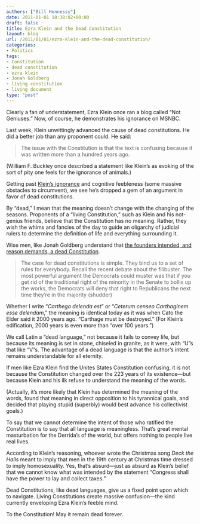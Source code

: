 ```yaml
---
authors: ["Bill Hennessy"]
date: 2011-01-01 18:38:02+00:00
draft: false
title: Ezra Klein and the Dead Constitution
layout: blog
url: /2011/01/01/ezra-klein-and-the-dead-constitution/
categories:
- Politics
tags:
- Constitution
- dead constitution
- ezra klein
- Jonah Goldberg
- living constitution
- living document
type: "post"
---
```


Clearly a fan of understatement, Ezra Klein once ran a blog called “Not Geniuses.” Now, of course, he demonstrates his ignorance on MSNBC.

 

Last week, Klein unwittingly advanced the cause of dead constitutions. He did a better job than any proponent could. He said:

 

>   
> 
> The issue with the Constitution is that the text is confusing because it was written more than a hundred years ago.
> 
> 

 

(William F. Buckley once described a statement like Klein’s as evoking of the sort of pity one feels for the ignorance of animals.)

 

Getting past [Klein’s ignorance](https://newsbusters.org/blogs/scott-whitlock/2010/12/30/wash-posts-ezra-klein-laments-confusing-nature-old-constitution) and cognitive feebleness (some massive obstacles to circumvent), we see he’s dropped a gem of an argument in favor of dead constitutions.

 

By “dead,” I mean that the meaning doesn’t change with the changing of the seasons. Proponents of a “living Constitution,” such as Klein and his not-genius friends, believe that the Constitution has no meaning. Rather, they wish the whims and fancies of the day to guide an oligarchy of judicial rulers to determine the definition of life and everything surrounding it.

 

Wise men, like Jonah Goldberg understand that [the founders intended, and reason demands, a dead Constitution](https://old.nationalreview.com/goldberg/goldberg200506290802.asp).

 

>   
> 
> The case for dead constitutions is simple. They bind us to a set of rules for everybody. Recall the recent debate about the filibuster. The most powerful argument the Democrats could muster was that if you get rid of the traditional right of the minority in the Senate to bollix up the works, the Democrats will deny that right to Republicans the next time they’re in the majority (shudder)
> 
> 

 

Whether I write “_Carthego delenda est_” or “_Ceterum censeo Carthaginem esse delendam_,” the meaning is identical today as it was when Cato the Elder said it 2000 years ago. “Carthage must be destroyed.” (For Klein’s edification, 2000 years is even more than “over 100 years.”)

 

We call Latin a “dead language,” not because it fails to convey life, but because its meaning is set in stone, chiseled in granite, as it were, with “U”s that like “V”s. The advantage of a dead language is that the author’s intent remains understandable for all eternity. 

 

If men like Ezra Klein find the Unites States Constitution confusing, it is not because the Constitution changed over the 223 years of its existence—but because Klein and his ilk refuse to understand the meaning of the words.

 

(Actually, it’s more likely that Klein has determined the meaning of the words, found that meaning in direct opposition to his tyrannical goals, and decided that playing stupid (superbly) would best advance his collectivist goals.)

 

To say that we cannot determine the intent of those who ratified the Constitution is to say that all language is meaningless. That’s great mental masturbation for the Derrida’s of the world, but offers nothing to people live real lives. 

 

According to Klein’s reasoning, whoever wrote the Christmas song _Deck the Halls_ meant to imply that men in the 19th century at Christmas time dressed to imply homosexuality. Yes, that’s absurd—just as absurd as Klein’s belief that we cannot know what was intended by the statement “Congress shall have the power to lay and collect taxes.”

 

Dead Constitutions, like dead languages, give us a fixed point upon which to navigate. Living Constitutions create massive confusion—the kind currently enveloping Ezra Klein’s feeble mind.

 

To the Constitution! May it remain dead forever.
